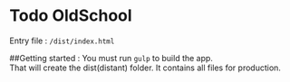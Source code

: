 # Todo OldSchool

Entry file :
`/dist/index.html`

##Getting started :
You must run `gulp` to build the app.<br>
That will create the dist(distant) folder. It contains all files for production.
